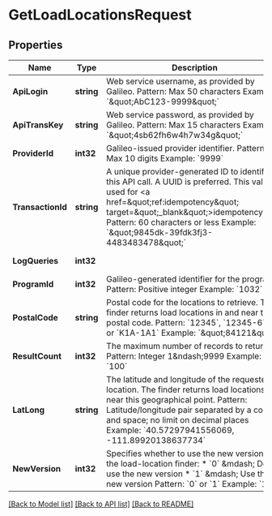 # GetLoadLocationsRequest

## Properties
Name | Type | Description | Notes
------------ | ------------- | ------------- | -------------
**ApiLogin** | **string** | Web service username, as provided by Galileo. Pattern: Max 50 characters Example: &#x60;\&quot;AbC123-9999\&quot;&#x60; | [optional] [default to AbC123-9999]
**ApiTransKey** | **string** | Web service password, as provided by Galileo. Pattern: Max 15 characters Example: &#x60;\&quot;4sb62fh6w4h7w34g\&quot;&#x60; | [optional] [default to 4sb62fh6w4h7w34g]
**ProviderId** | **int32** | Galileo-issued provider identifier. Pattern: Max 10 digits Example: &#x60;9999&#x60; | [optional] [default to 9999]
**TransactionId** | **string** | A unique provider-generated ID to identify this API call. A UUID is preferred. This value is used for &lt;a href&#x3D;\&quot;ref:idempotency\&quot; target&#x3D;\&quot;_blank\&quot;&gt;idempotency&lt;/a&gt;. Pattern: 60 characters or less Example: &#x60;\&quot;9845dk-39fdk3fj3-4483483478\&quot;&#x60; | [default to 123e4567-e89b-12d3-a456-426614174000]
**LogQueries** | **int32** |  | [optional] [default to LOG_QUERIES.0_]
**ProgramId** | **int32** | Galileo-generated identifier for the program. Pattern: Positive integer Example: &#x60;1032&#x60; | [default to 1032]
**PostalCode** | **string** | Postal code for the locations to retrieve. The finder returns load locations in and near this postal code. Pattern: &#x60;12345&#x60;, &#x60;12345-6789&#x60; or &#x60;K1A-1A1&#x60; Example: &#x60;\&quot;84121\&quot;&#x60; | [optional] [default to null]
**ResultCount** | **int32** | The maximum number of records to return. Pattern:  Integer 1&amp;ndash;9999 Example: &#x60;100&#x60; | [optional] [default to 5]
**LatLong** | **string** | The latitude and longitude of the requester&#x27;s location. The finder returns load locations near this geographical point. Pattern: Latitude/longitude pair separated by a comma and space; no limit on decimal places Example: &#x60;40.57297941556069, -111.89920138637734&#x60; | [optional] [default to null]
**NewVersion** | **int32** | Specifies whether to use the new version of the load-location finder: * &#x60;0&#x60; &amp;mdash; Do not use the new version * &#x60;1&#x60; &amp;mdash; Use the new version  Pattern: &#x60;0&#x60; or &#x60;1&#x60; Example: &#x60;1&#x60;  | [optional] [default to null]

[[Back to Model list]](../README.md#documentation-for-models) [[Back to API list]](../README.md#documentation-for-api-endpoints) [[Back to README]](../README.md)


